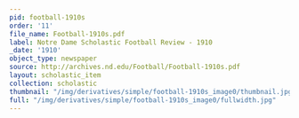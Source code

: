 ```yaml
---
pid: football-1910s
order: '11'
file_name: Football-1910s.pdf
label: Notre Dame Scholastic Football Review - 1910
_date: '1910'
object_type: newspaper
source: http://archives.nd.edu/Football/Football-1910s.pdf
layout: scholastic_item
collection: scholastic
thumbnail: "/img/derivatives/simple/football-1910s_image0/thumbnail.jpg"
full: "/img/derivatives/simple/football-1910s_image0/fullwidth.jpg"
---
```

